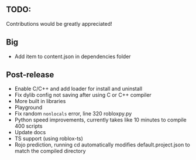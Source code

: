 ## TODO:
Contributions would be greatly appreciated!

## Big
- Add item to content.json in dependencies folder

## Post-release
- Enable C/C++ and add loader for install and uninstall
- Fix dylib config not saving after using C or C++ compiler 
- More built in libraries
- Playground
- Fix random `nonlocals` error, line 320 robloxpy.py
- Python speed improvements, currently takes like 10 minutes to compile 400 scripts
- Update docs
- TS support (using roblox-ts)
- Rojo prediction, running cd automatically modifies default.project.json to match the compiled directory